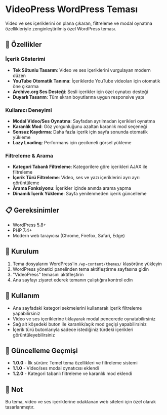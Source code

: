 # VideoPress WordPress Teması

Video ve ses içeriklerini ön plana çıkaran, filtreleme ve modal oynatma özellikleriyle zenginleştirilmiş özel WordPress teması.

## 🌟 Özellikler

### İçerik Gösterimi
- **Tek Sütunlu Tasarım**: Video ve ses içeriklerini vurgulayan modern düzen
- **YouTube Otomatik Tanıma**: İçeriklerde YouTube videoları için otomatik öne çıkarma
- **Archive.org Ses Desteği**: Sesli içerikler için özel oynatıcı desteği
- **Duyarlı Tasarım**: Tüm ekran boyutlarına uygun responsive yapı

### Kullanıcı Deneyimi
- **Modal Video/Ses Oynatma**: Sayfadan ayrılmadan içerikleri oynatma
- **Karanlık Mod**: Göz yorgunluğunu azaltan karanlık mod seçeneği
- **Sonsuz Kaydırma**: Daha fazla içerik için sayfa sonunda otomatik yükleme
- **Lazy Loading**: Performans için gecikmeli görsel yükleme

### Filtreleme & Arama
- **Kategori Tabanlı Filtreleme**: Kategorilere göre içerikleri AJAX ile filtreleme
- **İçerik Türü Filtreleme**: Video, ses ve yazı içeriklerini ayrı ayrı görüntüleme
- **Arama Fonksiyonu**: İçerikler içinde anında arama yapma
- **Dinamik İçerik Yükleme**: Sayfa yenilenmeden içerik güncelleme

## 📋 Gereksinimler

- WordPress 5.8+
- PHP 7.4+
- Modern web tarayıcısı (Chrome, Firefox, Safari, Edge)

## 🔧 Kurulum

1. Tema dosyalarını WordPress'in `/wp-content/themes/` klasörüne yükleyin
2. WordPress yönetici panelinden tema aktifleştirme sayfasına gidin
3. "VideoPress" temasını aktifleştirin
4. Ana sayfayı ziyaret ederek temanın çalıştığını kontrol edin

## 📱 Kullanım

- Ana sayfadaki kategori sekmelerini kullanarak içerik filtreleme yapabilirsiniz
- Video ve ses içeriklerine tıklayarak modal pencerede oynatabilirsiniz
- Sağ alt köşedeki buton ile karanlık/açık mod geçişi yapabilirsiniz
- İçerik türü butonlarıyla sadece istediğiniz türdeki içerikleri görüntüleyebilirsiniz

## 🔄 Güncelleme Geçmişi

- **1.0.0** - İlk sürüm: Temel tema özellikleri ve filtreleme sistemi
- **1.1.0** - Video/ses modal oynatıcısı eklendi
- **1.2.0** - Kategori tabanlı filtreleme ve karanlık mod eklendi

## 📝 Not

Bu tema, video ve ses içeriklerine odaklanan web siteleri için özel olarak tasarlanmıştır.
